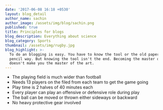 ```yaml
---
date: '2017-06-08 16:18 +0530'
layout: blog_detail
author_name: sachin
author_image: /assets/img/blog/sachin.png
published: true
title: Principles for blogs
blog_description: Everything about science
blog_category: Sports
thumbnail: /assets/img/rugby.jpg
blog_highlight: >-
  To do an blogging is easy. You have to know the tool or the old paper and
  pencil way. But knowing the tool isn't the end. Becoming the master of a tool
  doesn't make you the master of the art.
---
```

- The playing field is much wider than football
- Needs 13 players on the filed from each team to get the game going
- Play time is 2 halves of 40 minutes each
- Every player can play an offensive or defensive role during play
- The ball can  be moved or thrown either sideways or backward
- No heavy protective gear involved
